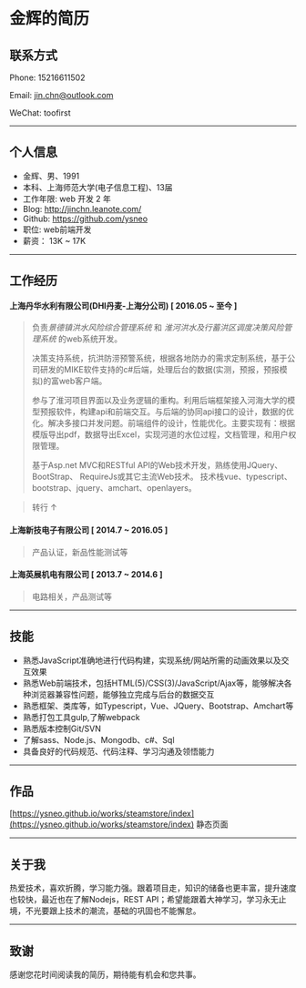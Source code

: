 # 金辉的简历

## 联系方式

Phone: 15216611502

Email: jin.chn@outlook.com

WeChat: toofirst

---

## 个人信息

* 金辉、男、1991
* 本科、上海师范大学(电子信息工程)、13届
* 工作年限: web 开发 2 年
* Blog: http://jinchn.leanote.com/
* Github: https://github.com/ysneo
* 职位: web前端开发
* 薪资： 13K ~ 17K

---

## 工作经历

#### 上海丹华水利有限公司(DHI丹麦-上海分公司) [ 2016.05 ~ 至今 ]

> 负责*景德镇洪水风险综合管理系统* 和 *淮河洪水及行蓄洪区调度决策风险管理系统* 的web系统开发。
>
> 决策支持系统，抗洪防涝预警系统，根据各地防办的需求定制系统，基于公司研发的MIKE软件支持的c#后端，处理后台的数据(实测，预报，预报模拟)的富web客户端。
>
> 参与了淮河项目界面以及业务逻辑的重构。利用后端框架接入河海大学的模型预报软件，构建api和前端交互。与后端的协同api接口的设计，数据的优化。解决多接口并发问题。前端组件的设计，性能优化。主要实现有：根据模版导出pdf，数据导出Excel，实现河道的水位过程，文档管理，和用户权限管理。
>
> 基于Asp.net MVC和RESTful API的Web技术开发，熟练使用JQuery、BootStrap、 RequireJs或其它主流Web技术。
> 技术栈vue、typescript、bootstrap、jquery、amchart、openlayers。


 > ​转行 ↑

#### 上海新技电子有限公司 [ 2014.7 ~ 2016.05 ]

> 产品认证，新品性能测试等

#### 上海英展机电有限公司 [ 2013.7 ~ 2014.6 ]

> 电路相关，产品测试等

---

## 技能

* 熟悉JavaScript准确地进行代码构建，实现系统/网站所需的动画效果以及交互效果
* 熟悉Web前端技术，包括HTML(5)/CSS(3)/JavaScript/Ajax等，能够解决各种浏览器兼容性问题，能够独立完成与后台的数据交互
* 熟悉框架、类库等，如Typescript，Vue、JQuery、Bootstrap、Amchart等
* 熟悉打包工具gulp,了解webpack
* 熟悉版本控制Git/SVN
* 了解sass、Node.js、Mongodb、c#、Sql
* 具备良好的代码规范、代码注释、学习沟通及领悟能力

---
## 作品
[https://ysneo.github.io/works/steamstore/index](https://ysneo.github.io/works/steamstore/index) 静态页面

---

## 关于我

热爱技术，喜欢折腾，学习能力强。跟着项目走，知识的储备也更丰富，提升速度也较快，最近也在了解Nodejs，REST API；希望能跟着大神学习，学习永无止境，不光要跟上技术的潮流，基础的巩固也不能懈怠。

---


## 致谢

感谢您花时间阅读我的简历，期待能有机会和您共事。
